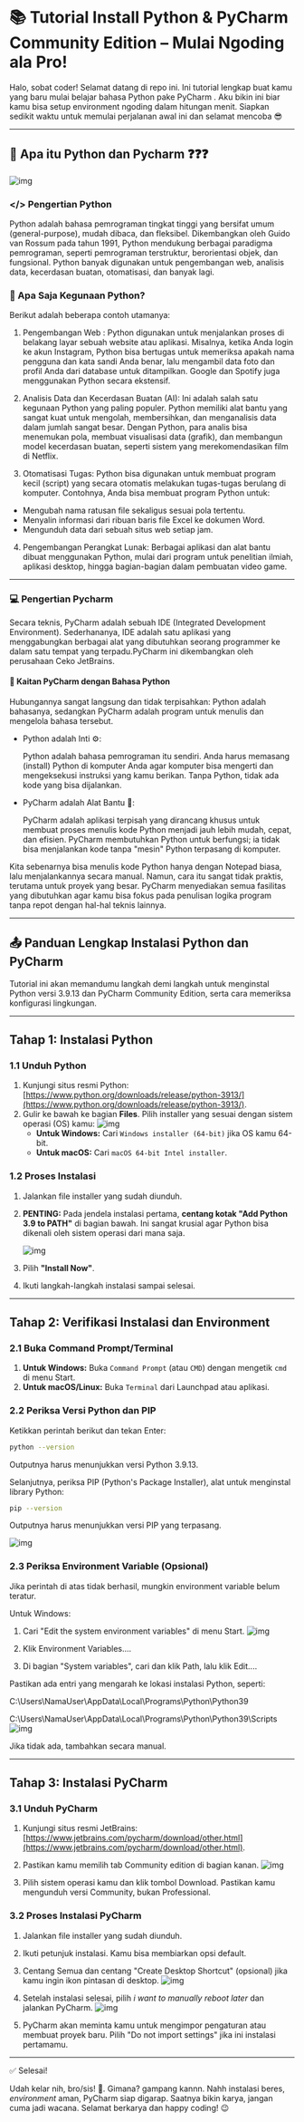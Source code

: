 # 📚 Tutorial Install Python & PyCharm Community Edition – Mulai Ngoding ala Pro!

Halo, sobat coder! Selamat datang di repo ini. Ini tutorial lengkap buat kamu yang baru mulai belajar bahasa Python pake PyCharm . Aku bikin ini biar kamu bisa setup environment ngoding dalam hitungan menit. Siapkan sedikit waktu untuk memulai perjalanan awal ini dan selamat mencoba 😎

---
## 🤔 Apa itu Python dan Pycharm ❓❓❓
![img](https://github.com/Almar-Reza-Maulana/TUTORIAL-INSTALL-PyCharm-Python/blob/main/Python_coding.jpg)
### </> Pengertian Python 

Python adalah bahasa pemrograman tingkat tinggi yang bersifat umum (general-purpose), mudah dibaca, dan fleksibel. Dikembangkan oleh Guido van Rossum pada tahun 1991, Python mendukung berbagai paradigma pemrograman, seperti pemrograman terstruktur, berorientasi objek, dan fungsional. Python banyak digunakan untuk pengembangan web, analisis data, kecerdasan buatan, otomatisasi, dan banyak lagi. 

### 🚀 Apa Saja Kegunaan Python?
Berikut adalah beberapa contoh utamanya:

1. Pengembangan Web : Python digunakan untuk menjalankan proses di belakang layar sebuah website atau aplikasi. Misalnya, ketika Anda login ke akun Instagram, Python bisa bertugas untuk memeriksa apakah nama pengguna dan kata sandi Anda benar, lalu mengambil data foto dan profil Anda dari database untuk ditampilkan. Google dan Spotify juga menggunakan Python secara ekstensif.
   
2. Analisis Data dan Kecerdasan Buatan (AI): Ini adalah salah satu kegunaan Python yang paling populer. Python memiliki alat bantu yang sangat kuat untuk mengolah, membersihkan, dan menganalisis data dalam jumlah sangat besar. Dengan Python, para analis bisa menemukan pola, membuat visualisasi data (grafik), dan membangun model kecerdasan buatan, seperti sistem yang merekomendasikan film di Netflix.
   
3. Otomatisasi Tugas: Python bisa digunakan untuk membuat program kecil (script) yang secara otomatis melakukan tugas-tugas berulang di komputer. Contohnya, Anda bisa membuat program Python untuk:
- Mengubah nama ratusan file sekaligus sesuai pola tertentu.
- Menyalin informasi dari ribuan baris file Excel ke dokumen Word.
- Mengunduh data dari sebuah situs web setiap jam.

4. Pengembangan Perangkat Lunak: Berbagai aplikasi dan alat bantu dibuat menggunakan Python, mulai dari program untuk penelitian ilmiah, aplikasi desktop, hingga bagian-bagian dalam pembuatan video game.

---
### 💻 Pengertian Pycharm

Secara teknis, PyCharm adalah sebuah IDE (Integrated Development Environment). Sederhananya, IDE adalah satu aplikasi yang menggabungkan berbagai alat yang dibutuhkan seorang programmer ke dalam satu tempat yang terpadu.PyCharm ini dikembangkan oleh perusahaan Ceko JetBrains.

#### 🔗 Kaitan PyCharm dengan Bahasa Python

Hubungannya sangat langsung dan tidak terpisahkan: Python adalah bahasanya, sedangkan PyCharm adalah program untuk menulis dan mengelola bahasa tersebut.

- Python adalah Inti ⚙️:
  
  Python adalah bahasa pemrograman itu sendiri. Anda harus memasang (install) Python di komputer Anda agar komputer bisa mengerti dan mengeksekusi instruksi yang kamu berikan. Tanpa Python, tidak ada kode yang bisa dijalankan.

- PyCharm adalah Alat Bantu 🌱:
  
  PyCharm adalah aplikasi terpisah yang dirancang khusus untuk membuat proses menulis kode Python menjadi jauh lebih mudah, cepat, dan efisien. PyCharm membutuhkan Python untuk berfungsi; ia tidak bisa menjalankan kode tanpa "mesin" Python terpasang di komputer.

Kita sebenarnya bisa menulis kode Python hanya dengan Notepad biasa, lalu menjalankannya secara manual. Namun, cara itu sangat tidak praktis, terutama untuk proyek yang besar. PyCharm menyediakan semua fasilitas yang dibutuhkan agar kamu bisa fokus pada penulisan logika program tanpa repot dengan hal-hal teknis lainnya.

---
## 📤 Panduan Lengkap Instalasi Python dan PyCharm 
Tutorial ini akan memandumu langkah demi langkah untuk menginstal Python versi 3.9.13 dan PyCharm Community Edition, serta cara memeriksa konfigurasi lingkungan.

---

## Tahap 1: Instalasi Python 

### 1.1 Unduh Python

1.  Kunjungi situs resmi Python: [https://www.python.org/downloads/release/python-3913/](https://www.python.org/downloads/release/python-3913/).
2.  Gulir ke bawah ke bagian **Files**. Pilih installer yang sesuai dengan sistem operasi (OS) kamu:
   ![img](https://github.com/Almar-Reza-Maulana/TUTORIAL-INSTALL-PyCharm-Python/blob/main/Screenshot_install%20web%20python.png)
    * **Untuk Windows:** Cari `Windows installer (64-bit)` jika OS kamu 64-bit.
    * **Untuk macOS:** Cari `macOS 64-bit Intel installer`.

### 1.2 Proses Instalasi

1.  Jalankan file installer yang sudah diunduh.
2.  **PENTING:** Pada jendela instalasi pertama, **centang kotak "Add Python 3.9 to PATH"** di bagian bawah. Ini sangat krusial agar Python bisa dikenali oleh sistem operasi dari mana saja.
   
     ![img](https://github.com/Almar-Reza-Maulana/TUTORIAL-INSTALL-PyCharm-Python/blob/main/Screenshot%202025-09-19%20022620.png)
3.  Pilih **"Install Now"**.
4.  Ikuti langkah-langkah instalasi sampai selesai.

---

## Tahap 2: Verifikasi Instalasi dan Environment

### 2.1 Buka Command Prompt/Terminal

1.  **Untuk Windows:** Buka `Command Prompt` (atau `CMD`) dengan mengetik `cmd` di menu Start.
2.  **Untuk macOS/Linux:** Buka `Terminal` dari Launchpad atau aplikasi.

### 2.2 Periksa Versi Python dan PIP

Ketikkan perintah berikut dan tekan Enter:

```bash
python --version
```
Outputnya harus menunjukkan versi Python 3.9.13.

Selanjutnya, periksa PIP (Python's Package Installer), alat untuk menginstal library Python:
```bash
pip --version
```
Outputnya harus menunjukkan versi PIP yang terpasang.

![img](https://github.com/Almar-Reza-Maulana/TUTORIAL-INSTALL-PyCharm-Python/blob/main/Screenshot%202025-09-19%20023800.png)

### 2.3 Periksa Environment Variable (Opsional)
Jika perintah di atas tidak berhasil, mungkin environment variable belum teratur.

Untuk Windows:

1. Cari "Edit the system environment variables" di menu Start.
   ![img](https://github.com/Almar-Reza-Maulana/TUTORIAL-INSTALL-PyCharm-Python/blob/main/Screenshot%202025-09-19%20024246.png)
   
2. Klik Environment Variables....

3. Di bagian "System variables", cari dan klik Path, lalu klik Edit....

Pastikan ada entri yang mengarah ke lokasi instalasi Python, seperti:

C:\Users\NamaUser\AppData\Local\Programs\Python\Python39

C:\Users\NamaUser\AppData\Local\Programs\Python\Python39\Scripts
  ![img](https://github.com/Almar-Reza-Maulana/TUTORIAL-INSTALL-PyCharm-Python/blob/main/Screenshot%202025-09-19%20024738-fotor-2025091924919.png)
  
Jika tidak ada, tambahkan secara manual.

---
## Tahap 3: Instalasi PyCharm

### 3.1 Unduh PyCharm

1. Kunjungi situs resmi JetBrains: [https://www.jetbrains.com/pycharm/download/other.html](https://www.jetbrains.com/pycharm/download/other.html).

2. Pastikan kamu memilih tab Community edition di bagian kanan.
   ![img](https://github.com/Almar-Reza-Maulana/TUTORIAL-INSTALL-PyCharm-Python/blob/main/Screenshot%202025-09-19%20030714-fotor-202509193850.png)
   
3. Pilih sistem operasi kamu dan klik tombol Download. Pastikan kamu mengunduh versi Community, bukan Professional.

### 3.2 Proses Instalasi PyCharm

1. Jalankan file installer yang sudah diunduh.

2. Ikuti petunjuk instalasi. Kamu bisa membiarkan opsi default.

3. Centang Semua dan centang "Create Desktop Shortcut" (opsional) jika kamu ingin ikon pintasan di desktop.
    ![img](https://github.com/Almar-Reza-Maulana/TUTORIAL-INSTALL-PyCharm-Python/blob/main/Screenshot%202025-09-19%20095430.png)
   
4.  Setelah instalasi selesai, pilih *i want to manually reboot later* dan jalankan PyCharm.
    ![img](https://github.com/Almar-Reza-Maulana/TUTORIAL-INSTALL-PyCharm-Python/blob/main/Screenshot%202025-09-19%20100300.png)
    
5. PyCharm akan meminta kamu untuk mengimpor pengaturan atau membuat proyek baru. Pilih "Do not import settings" jika ini instalasi pertamamu.

---
✅ Selesai!

Udah kelar nih, bro/sis! 🥳. Gimana? gampang kannn. Nahh instalasi beres, *environment* aman, PyCharm siap digarap. Saatnya bikin karya, jangan cuma jadi wacana. Selamat berkarya dan happy coding! 😉
